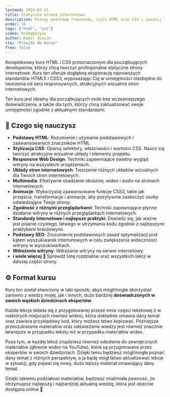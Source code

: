```yaml
---
lastmod: 2024-02-11
title: Statyczna strona internetowa
description: Poznaj podstawę frontendu, czyli HTML oraz CSS i zacznij tworzyć profesjonalne strony internetowe.
order: 10
tags: ["html", "css"]
video: Rr5AqASIyxw
author: Kamil Józwik
cta: "Przejdź do kursu"
free: false
---
```


Kompleksowy kurs HTML i CSS przeznaczonym dla początkujących developerów, którzy chcą tworzyć profesjonalne statyczne strony internetowe. Kurs ten oferuje dogłębną eksplorację najnowszych standardów HTML5 i CSS3, wyposażając Cię w umiejętności niezbędne do tworzenia od zera responsywnych, atrakcyjnych wizualnie stron internetowych.

Ten kurs jest idealny dla początkujących osób bez wcześniejszego doświadczenia, a także dla tych, którzy chcą zaktualizować swoje umiejętności zgodnie z aktualnymi standardami.

## 🎒 Czego się nauczysz

- **Podstawy HTML**: Rozumienie i używanie podstawowych i zaawansowanych znaczników HTML.
- **Stylizacja CSS**: Opanuj selektory, właściwości i wartości CSS. Naucz się tworzyć atrakcyjne wizualnie układy i elementy projektu.
- **Responsive Web Design**: Techniki zapewniające świetny wygląd witryny na wszystkich urządzeniach.
- **Układy stron internetowych**: Tworzenie różnych układów wizualnych dla Twoich stron internetowych.
- **Multimedia**: Efektywne osadzanie obrazów, wideo i audio na stronach internetowych.
- **Animacje**: Wykorzystaj zaawansowane funkcje CSS3, takie jak przejścia, transformacje i animacje, aby pozytywnie zaskoczyć osoby odwiedzające Twoje strony.
- **Zgodność z różnymi przeglądarkami**: Techniki zapewniające płynne działanie witryny w różnych przeglądarkach internetowych.
- **Standardy internetowe i najlepsze praktyki**: Dowiedz się, jak ważne jest pisanie czystego, łatwego w utrzymaniu kodu zgodnie z najlepszymi praktykami branżowymi.
- **Podstawy SEO**: Zrozumienie podstawowych zasad optymalizacji pod kątem wyszukiwarek internetowych w celu zwiększenia widoczności witryny w wyszukiwarkach.
- **Wdrożenie witryny**: Wdrażanie witryny na serwer internetowy.
- **i wiele więcej** 🙂 Sprawdź listę rozdziałów oraz wszystkich lekcji w dalszej części strony.

## ⚙️ Format kursu

Kurs ten został stworzony w taki sposób, abyś mógł/mogła skorzystać zarówno z wiedzy mojej, jak i innych, dużo bardziej **doświadczonych w swoich wąskich dziedzinach ekspertów**.

Każda lekcja składa się z przygotowanej przeze mnie części tekstowej (i w niektórych miejscach również wideo), która dokładnie omawia dany temat oraz zawiera przykładowy kod, który możesz łatwo kopiować. Późniejsze przeszukiwanie materiałów oraz odświeżanie wiedzy jest również znacznie łatwiejsze w przypadku tekstu niż w przypadku materiałów wideo.

Poza tym, w każdej lekcji znajdziesz również odesłanie do zewnętrznych materiałów (głównie wideo na YouTube), które są przygotowane przez ekspertów w swoich dziedzinach. Dzięki temu będziesz mógł/mogła poznać dany temat z różnych perspektyw, a ja będę mógł łatwo aktualizować lekcje w sytuacji, gdy pojawi się nowy, dużo lepszy materiał omawiający dany temat.

Dzięki takiemu podziałowi materiałów, będziesz miał/miała pewność, że otrzymujesz najlepszą i najbardziej aktualną wiedzę, która jest obecnie dostępna online 💪
